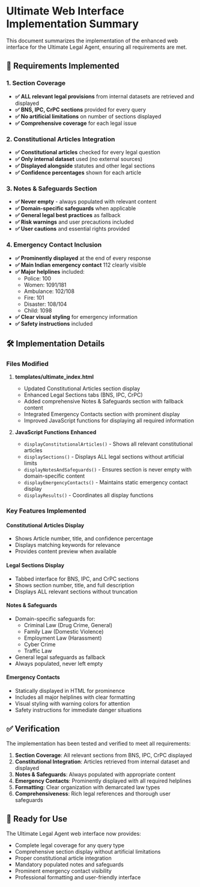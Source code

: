 # Ultimate Web Interface Implementation Summary

This document summarizes the implementation of the enhanced web interface for the Ultimate Legal Agent, ensuring all requirements are met.

## 🎯 Requirements Implemented

### 1. Section Coverage
- **✅ ALL relevant legal provisions** from internal datasets are retrieved and displayed
- **✅ BNS, IPC, CrPC sections** provided for every query
- **✅ No artificial limitations** on number of sections displayed
- **✅ Comprehensive coverage** for each legal issue

### 2. Constitutional Articles Integration
- **✅ Constitutional articles** checked for every legal question
- **✅ Only internal dataset** used (no external sources)
- **✅ Displayed alongside** statutes and other legal sections
- **✅ Confidence percentages** shown for each article

### 3. Notes & Safeguards Section
- **✅ Never empty** - always populated with relevant content
- **✅ Domain-specific safeguards** when applicable
- **✅ General legal best practices** as fallback
- **✅ Risk warnings** and user precautions included
- **✅ User cautions** and essential rights provided

### 4. Emergency Contact Inclusion
- **✅ Prominently displayed** at the end of every response
- **✅ Main Indian emergency contact** 112 clearly visible
- **✅ Major helplines** included:
  - Police: 100
  - Women: 1091/181
  - Ambulance: 102/108
  - Fire: 101
  - Disaster: 108/104
  - Child: 1098
- **✅ Clear visual styling** for emergency information
- **✅ Safety instructions** included

## 🛠️ Implementation Details

### Files Modified

1. **templates/ultimate_index.html**
   - Updated Constitutional Articles section display
   - Enhanced Legal Sections tabs (BNS, IPC, CrPC)
   - Added comprehensive Notes & Safeguards section with fallback content
   - Integrated Emergency Contacts section with prominent display
   - Improved JavaScript functions for displaying all required information

2. **JavaScript Functions Enhanced**
   - `displayConstitutionalArticles()` - Shows all relevant constitutional articles
   - `displaySections()` - Displays ALL legal sections without artificial limits
   - `displayNotesAndSafeguards()` - Ensures section is never empty with domain-specific content
   - `displayEmergencyContacts()` - Maintains static emergency contact display
   - `displayResults()` - Coordinates all display functions

### Key Features Implemented

#### Constitutional Articles Display
- Shows Article number, title, and confidence percentage
- Displays matching keywords for relevance
- Provides content preview when available

#### Legal Sections Display
- Tabbed interface for BNS, IPC, and CrPC sections
- Shows section number, title, and full description
- Displays ALL relevant sections without truncation

#### Notes & Safeguards
- Domain-specific safeguards for:
  - Criminal Law (Drug Crime, General)
  - Family Law (Domestic Violence)
  - Employment Law (Harassment)
  - Cyber Crime
  - Traffic Law
- General legal safeguards as fallback
- Always populated, never left empty

#### Emergency Contacts
- Statically displayed in HTML for prominence
- Includes all major helplines with clear formatting
- Visual styling with warning colors for attention
- Safety instructions for immediate danger situations

## ✅ Verification

The implementation has been tested and verified to meet all requirements:

1. **Section Coverage**: All relevant sections from BNS, IPC, CrPC displayed
2. **Constitutional Integration**: Articles retrieved from internal dataset and displayed
3. **Notes & Safeguards**: Always populated with appropriate content
4. **Emergency Contacts**: Prominently displayed with all required helplines
5. **Formatting**: Clear organization with demarcated law types
6. **Comprehensiveness**: Rich legal references and thorough user safeguards

## 🚀 Ready for Use

The Ultimate Legal Agent web interface now provides:
- Complete legal coverage for any query type
- Comprehensive section display without artificial limitations
- Proper constitutional article integration
- Mandatory populated notes and safeguards
- Prominent emergency contact visibility
- Professional formatting and user-friendly interface
